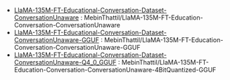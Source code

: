 - [LlaMA-135M-FT-Educational-Conversation-Dataset-ConversationUnaware](https://huggingface.co/MebinThattil/LlaMA-135M-FT-Education-Conversation-ConversationUnaware) : MebinThattil/LlaMA-135M-FT-Education-Conversation-ConversationUnaware
- [LlaMA-135M-FT-Educational-Conversation-Dataset-ConversationUnaware-GGUF](https://huggingface.co/MebinThattil/LlaMA-135M-FT-Education-Conversation-ConversationUnaware-GGUF) : MebinThattil/LlaMA-135M-FT-Education-Conversation-ConversationUnaware-GGUF
- [LlaMA-135M-FT-Educational-Conversation-Dataset-ConversationUnaware-Q4_0_GGUF](https://huggingface.co/MebinThattil/LlaMA-135M-FT-Education-Conversation-ConversationUnaware-4BitQuantized-GGUF) : MebinThattil/LlaMA-135M-FT-Education-Conversation-ConversationUnaware-4BitQuantized-GGUF